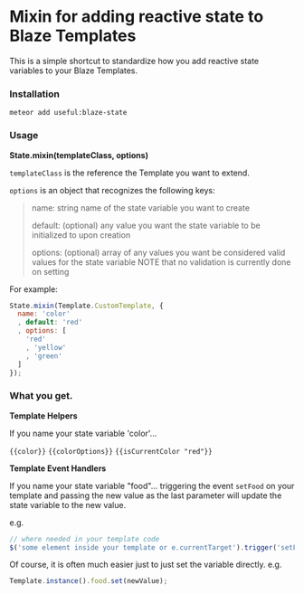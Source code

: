 # Mixin for adding reactive state to Blaze Templates

This is a simple shortcut to standardize how you add reactive state variables to your Blaze Templates.

### Installation
`meteor add useful:blaze-state`

### Usage

**State.mixin(templateClass, options)**

`templateClass` is the reference the Template you want to extend.

`options` is an object that recognizes the following keys:

> name: string name of the state variable you want to create 
>
> default: (optional) any value you want the state variable to be initialized to upon creation
>
> options: (optional) array of any values you want be considered valid values for the state variable NOTE that no validation is currently done on setting

For example:
```js
State.mixin(Template.CustomTemplate, {
  name: 'color'
  , default: 'red'
  , options: [
    'red'
    , 'yellow'
    , 'green'
  ]
});
```

### What you get.

**Template Helpers**

If you name your state variable 'color'...

`{{color}}` `{{colorOptions}}` `{{isCurrentColor "red"}}`

**Template Event Handlers**

If you name your state variable "food"... triggering the event `setFood` on your template and passing 
the new value as the last parameter will update the state variable to the new value.

e.g.
```js
// where needed in your template code
$('some element inside your template or e.currentTarget').trigger('setFood', [newValue]);
```

Of course, it is often much easier just to just set the variable directly. e.g.
```js
Template.instance().food.set(newValue);
```
